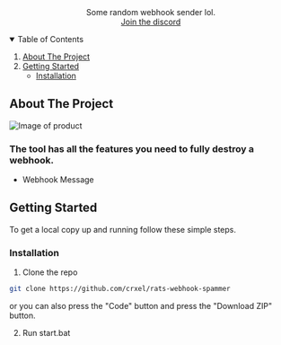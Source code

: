 <br />
<p align="center">

                 
  <h3 align="center"></h3>

  <p align="center">
    Some random webhook sender lol.  
    <br />
    <a href="https://discord.gg/R8Mc8aKqUb">Join the discord</a>
  </p>
</p>

<details open="open">
  <summary>Table of Contents</summary>
  <ol>
    <li>
      <a href="#about-the-project">About The Project</a>
      <ul>
      </ul>
    </li>
    <li>
      <a href="#getting-started">Getting Started</a>
      <ul>
        <li><a href="#installation">Installation</a></li>
      </ul>
    </li>
  </ol>
</details>

## About The Project

<img src="https://media.discordapp.net/attachments/1113588704657809548/1115013694632509580/Screenshot_2023-06-04_162509.png?width=972&height=510" alt="Image of product">

### The tool has all the features you need to fully destroy a webhook.  

+ Webhook Message


## Getting Started

To get a local copy up and running follow these simple steps.

### Installation

1. Clone the repo
```sh
git clone https://github.com/crxel/rats-webhook-spammer
```
or you can also press the "Code" button and press the "Download ZIP" button.

2. Run start.bat
